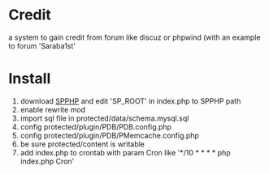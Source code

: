 Credit
======

a system to gain credit from forum like discuz or phpwind (with an example to forum 'Saraba1st'

# Install
1. download [SPPHP] and edit 'SP_ROOT' in index.php to SPPHP path
2. enable rewrite mod
3. import sql file in protected/data/schema.mysql.sql
4. config protected/plugin/PDB/PDB.config.php
5. config protected/plugin/PDB/PMemcache.config.php
6. be sure protected/content is writable
7. add index.php to crontab with param Cron like '*/10 * * * * php index.php Cron'

[SPPHP]: https://github.com/Sinute/SPPHP
